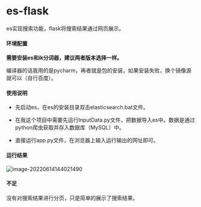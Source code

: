 # es-flask
es实现搜索功能，flask将搜索结果通过网页展示。

#### 环境配置

**需要安装es和ik分词器，建议两者版本选择一样。**

编译器的话我用的是pycharm，再者就是包的安装，如果安装失败，换个镜像源就可以（自行百度）。

#### 使用说明

* 先启动es，在es的安装目录双击elasticsearch.bat文件。

* 在我这个项目中需要先运行InputData.py文件，把数据导入es中。数据是通过python爬虫获取并存入数据库（MySQL）中。

* 直接运行app.py文件，在浏览器上输入运行输出的网址即可。

#### 运行结果

![image-20220614144021490](D:\mygithub\es-flask\static\image-20220614144021490.png)

#### 不足

没有对搜索结果进行分页，只是简单的展示了搜索结果。

